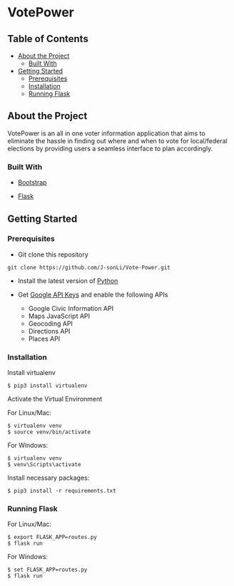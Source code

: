# VotePower


## Table of Contents
* [About the Project](#about-the-project)
	* [Built With](#built-with)
* [Getting Started](#getting-started)
	* [Prerequisites](#prerequisites)
	* [Installation](#installation)
	* [Running Flask](#running-flask)
	

## About the Project
VotePower is an all in one voter information application that aims to eliminate the hassle in finding out where and when to vote for local/federal elections by providing users a seamless interface to plan accordingly.


### Built With
* [Bootstrap](https://getbootstrap.com/)

* [Flask](https://flask.palletsprojects.com/en/1.1.x/installation/#installation)


## Getting Started

### Prerequisites
* Git clone this repository 
```
git clone https://github.com/J-sonLi/Vote-Power.git
```
* Install the latest version of [Python](https://www.python.org/downloads/)

* Get [Google API Keys](https://console.developers.google.com/apis/library)  and enable the following APIs
	 - Google Civic Information API
	 - Maps JavaScript API
	 - Geocoding API
	 - Directions API
	 - Places API

### Installation
Install virtualenv
```
$ pip3 install virtualenv
```
Activate the Virtual Environment

For Linux/Mac:
```
$ virtualenv venv
$ source venv/bin/activate
```
For Windows:
```
$ virtualenv venv
$ venv\Scripts\activate
```
Install necessary packages:
```
$ pip3 install -r requirements.txt
```
### Running Flask
For Linux/Mac:
```
$ export FLASK_APP=routes.py
$ flask run
```
For Windows:
```
$ set FLASK_APP=routes.py
$ flask run
```



